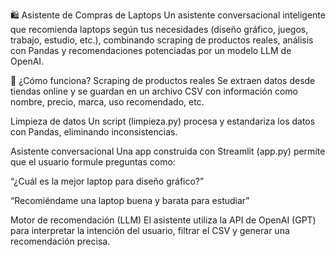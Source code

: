 🛍️ Asistente de Compras de Laptops
Un asistente conversacional inteligente que recomienda laptops según tus necesidades (diseño gráfico, juegos, trabajo, estudio, etc.), combinando scraping de productos reales, análisis con Pandas y recomendaciones potenciadas por un modelo LLM de OpenAI.

🚀 ¿Cómo funciona?
Scraping de productos reales
Se extraen datos desde tiendas online y se guardan en un archivo CSV con información como nombre, precio, marca, uso recomendado, etc.

Limpieza de datos
Un script (limpieza.py) procesa y estandariza los datos con Pandas, eliminando inconsistencias.

Asistente conversacional
Una app construida con Streamlit (app.py) permite que el usuario formule preguntas como:

“¿Cuál es la mejor laptop para diseño gráfico?”

“Recomiéndame una laptop buena y barata para estudiar”

Motor de recomendación (LLM)
El asistente utiliza la API de OpenAI (GPT) para interpretar la intención del usuario, filtrar el CSV y generar una recomendación precisa.
